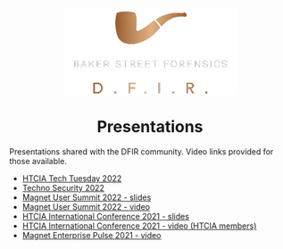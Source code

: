 <div align="center">
 <img style="padding:0;vertical-align:bottom;" height="158" width="311" src="BSF.png"/>
 <p>
  <h1>
   Presentations
  </h1>
 </p>

</div>

Presentations shared with the DFIR community. 
Video links provided for those available.

- [HTCIA Tech Tuesday 2022](https://github.com/dwmetz/Presentations/blob/main/HTCIA_TechTuesday.pdf)
- [Techno Security 2022](Techno_2022_FreeTools4DFIR.pdf)
- [Magnet User Summit 2022 - slides](https://github.com/dwmetz/Presentations/blob/a7436b50dd3037ad82336447f93c57b75e1bd959/MUS_2022%20Free%20Tools%20for%20DFIR%20Triage%20Collections.pdf)
- [Magnet User Summit 2022 - video](https://youtu.be/aVDYQvCcoFU)
- [HTCIA International Conference 2021 - slides](HTCIA_Powershell.pdf)
- [HTCIA International Conference 2021 - video (HTCIA members)](https://train.htcia.org/products/powershell-tools-for-ir-forensics-collection)
- [Magnet Enterprise Pulse 2021 - video](https://youtu.be/HpYxciMqEzM)
